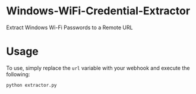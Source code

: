 # Windows-WiFi-Credential-Extractor
Extract Windows Wi-Fi Passwords to a Remote URL

# Usage
To use, simply replace the `url` variable with your webhook and execute the following:

```
python extractor.py
```

